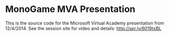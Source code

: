 MonoGame MVA Presentation
===============================================
This is the source code for the Microsoft Virtual Academy presentation
from 12/4/2014.  See the session site for video and details: http://spr.ly/6019txBL
 
